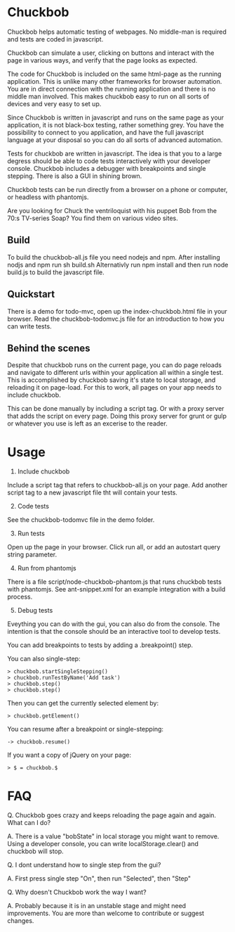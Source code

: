 Chuckbob
========

Chuckbob helps automatic testing of webpages. No middle-man is
required and tests are coded in javascript.

Chuckbob can simulate a user, clicking on buttons and interact with
the page in various ways, and verify that the page looks as expected.

The code for Chuckbob is included on the same html-page as the running
application. This is unlike many other frameworks for browser
automation. You are in direct connection with the running application
and there is no middle man involved. This makes chuckbob easy to run
on all sorts of devices and very easy to set up.

Since Chuckbob is written in javascript and runs on the same page as
your application, it is not black-box testing, rather something
grey. You have the possibility to connect to you application, and have
the full javascript language at your disposal so you can do all sorts
of advanced automation.

Tests for chuckbob are written in javascript. The idea is that you to
a large degress should be able to code tests interactively with your
developer console. Chuckbob includes a debugger with breakpoints and
single stepping. There is also a GUI in shining brown.

Chuckbob tests can be run directly from a browser on a phone or
computer, or headless with phantomjs.

Are you looking for Chuck the ventriloquist with his puppet Bob from
the 70:s TV-series Soap? You find them on various video sites.


Build
-----------

To build the chuckbob-all.js file you need nodejs and npm. After
installing nodjs and npm run sh build.sh Alternativly run npm install
and then run node build.js to build the javascript file.


Quickstart
-----------

There is a demo for todo-mvc, open up the index-chuckbob.html file in
your browser. Read the chuckbob-todomvc.js file for an introduction
to how you can write tests.


Behind the scenes
-----------------

Despite that chuckbob runs on the current page, you can do page
reloads and navigate to different urls within your application all
within a single test. This is accomplished by chuckbob saving it's
state to local storage, and reloading it on page-load. For this to
work, all pages on your app needs to include chuckbob.

This can be done manually by including a script tag. Or with a proxy
server that adds the script on every page. Doing this proxy server for
grunt or gulp or whatever you use is left as an excerise to the
reader.


Usage
=====

1. Include chuckbob

Include a script tag that refers to chuckbob-all.js on your page. Add
another script tag to a new javascript file tht will contain your tests.

2. Code tests

See the chuckbob-todomvc file in the demo folder.

3. Run tests

Open up the page in your browser. Click run all, or add an autostart query string parameter.

4. Run from phantomjs

There is a file script/node-chuckbob-phantom.js that runs chuckbob
tests with phantomjs. See ant-snippet.xml for an example integration
with a build process.

5. Debug tests

Eveything you can do with the gui, you can also do from the
console. The intention is that the console should be an interactive
tool to develop tests.

You can add breakpoints to tests by adding a .breakpoint() step.

You can also single-step:

	> chuckbob.startSingleStepping()
	> chuckbob.runTestByName('Add task')
	> chuckbob.step()
	> chuckbob.step()


Then you can get the currently selected element by:

	> chuckbob.getElement()

You can resume after a breakpoint or single-stepping:

	-> chuckbob.resume()

If you want a copy of jQuery on your page:

	> $ = chuckbob.$


FAQ
===

Q. Chuckbob goes crazy and keeps reloading the page again and
again. What can I do?

A. There is a value "bobState" in local storage you might want to
remove. Using a developer console, you can write localStorage.clear()
and chuckbob will stop.

Q. I dont understand how to single step from the gui?

A. First press single step "On", then run "Selected", then "Step"

Q. Why doesn't Chuckbob work the way I want?

A. Probably because it is in an unstable stage and might need
improvements. You are more than welcome to contribute or suggest
changes.
